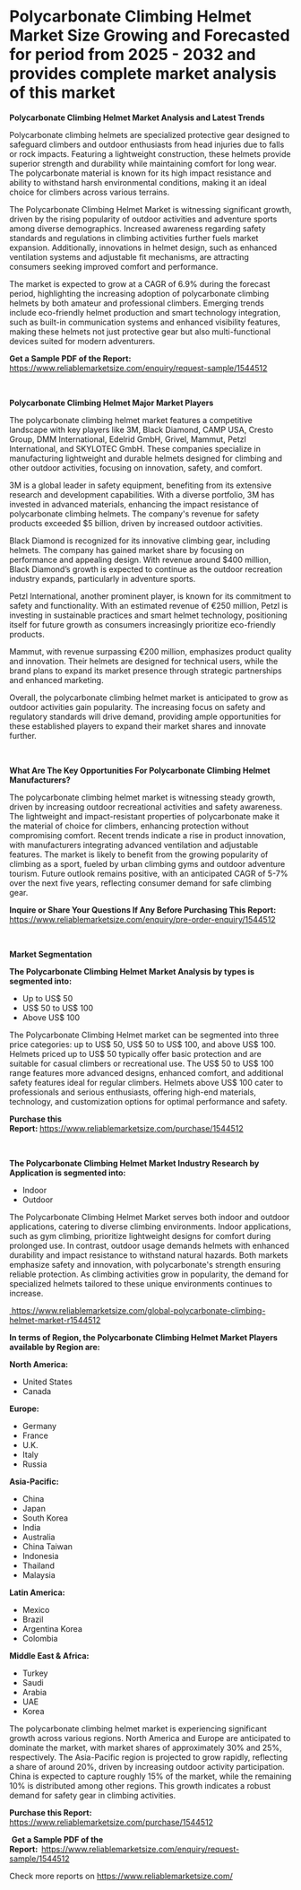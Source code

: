 <p><h1>Polycarbonate Climbing Helmet Market Size Growing and Forecasted for period from 2025 - 2032 and provides complete market analysis of this market</h1></p><p><strong>Polycarbonate Climbing Helmet Market Analysis and Latest Trends</strong></p>
<p><p>Polycarbonate climbing helmets are specialized protective gear designed to safeguard climbers and outdoor enthusiasts from head injuries due to falls or rock impacts. Featuring a lightweight construction, these helmets provide superior strength and durability while maintaining comfort for long wear. The polycarbonate material is known for its high impact resistance and ability to withstand harsh environmental conditions, making it an ideal choice for climbers across various terrains.</p><p>The Polycarbonate Climbing Helmet Market is witnessing significant growth, driven by the rising popularity of outdoor activities and adventure sports among diverse demographics. Increased awareness regarding safety standards and regulations in climbing activities further fuels market expansion. Additionally, innovations in helmet design, such as enhanced ventilation systems and adjustable fit mechanisms, are attracting consumers seeking improved comfort and performance.</p><p>The market is expected to grow at a CAGR of 6.9% during the forecast period, highlighting the increasing adoption of polycarbonate climbing helmets by both amateur and professional climbers. Emerging trends include eco-friendly helmet production and smart technology integration, such as built-in communication systems and enhanced visibility features, making these helmets not just protective gear but also multi-functional devices suited for modern adventurers.</p></p>
<p><strong>Get a Sample PDF of the Report:&nbsp;</strong> <a href="https://www.reliablemarketsize.com/enquiry/request-sample/1544512?utm_campaign=2453&utm_medium=2&utm_source=Github&utm_content=ia&utm_term=05042025&utm_id=polycarbonate-climbing-helmet">https://www.reliablemarketsize.com/enquiry/request-sample/1544512</a></p>
<p>&nbsp;</p>
<p><strong>Polycarbonate Climbing Helmet Major Market Players</strong></p>
<p><p>The polycarbonate climbing helmet market features a competitive landscape with key players like 3M, Black Diamond, CAMP USA, Cresto Group, DMM International, Edelrid GmbH, Grivel, Mammut, Petzl International, and SKYLOTEC GmbH. These companies specialize in manufacturing lightweight and durable helmets designed for climbing and other outdoor activities, focusing on innovation, safety, and comfort.</p><p>3M is a global leader in safety equipment, benefiting from its extensive research and development capabilities. With a diverse portfolio, 3M has invested in advanced materials, enhancing the impact resistance of polycarbonate climbing helmets. The company's revenue for safety products exceeded $5 billion, driven by increased outdoor activities.</p><p>Black Diamond is recognized for its innovative climbing gear, including helmets. The company has gained market share by focusing on performance and appealing design. With revenue around $400 million, Black Diamond’s growth is expected to continue as the outdoor recreation industry expands, particularly in adventure sports.</p><p>Petzl International, another prominent player, is known for its commitment to safety and functionality. With an estimated revenue of €250 million, Petzl is investing in sustainable practices and smart helmet technology, positioning itself for future growth as consumers increasingly prioritize eco-friendly products.</p><p>Mammut, with revenue surpassing €200 million, emphasizes product quality and innovation. Their helmets are designed for technical users, while the brand plans to expand its market presence through strategic partnerships and enhanced marketing.</p><p>Overall, the polycarbonate climbing helmet market is anticipated to grow as outdoor activities gain popularity. The increasing focus on safety and regulatory standards will drive demand, providing ample opportunities for these established players to expand their market shares and innovate further.</p></p>
<p>&nbsp;</p>
<p><strong>What Are The Key Opportunities For Polycarbonate Climbing Helmet Manufacturers?</strong></p>
<p><p>The polycarbonate climbing helmet market is witnessing steady growth, driven by increasing outdoor recreational activities and safety awareness. The lightweight and impact-resistant properties of polycarbonate make it the material of choice for climbers, enhancing protection without compromising comfort. Recent trends indicate a rise in product innovation, with manufacturers integrating advanced ventilation and adjustable features. The market is likely to benefit from the growing popularity of climbing as a sport, fueled by urban climbing gyms and outdoor adventure tourism. Future outlook remains positive, with an anticipated CAGR of 5-7% over the next five years, reflecting consumer demand for safe climbing gear.</p></p>
<p><strong>Inquire or Share Your Questions If Any Before Purchasing This Report:</strong> <a href="https://www.reliablemarketsize.com/enquiry/pre-order-enquiry/1544512?utm_campaign=2453&utm_medium=2&utm_source=Github&utm_content=ia&utm_term=05042025&utm_id=polycarbonate-climbing-helmet">https://www.reliablemarketsize.com/enquiry/pre-order-enquiry/1544512</a></p>
<p>&nbsp;</p>
<p><strong>Market Segmentation</strong></p>
<p><strong>The Polycarbonate Climbing Helmet Market Analysis by types is segmented into:</strong></p>
<p><ul><li>Up to US$ 50</li><li>US$ 50 to US$ 100</li><li>Above US$ 100</li></ul></p>
<p><p>The Polycarbonate Climbing Helmet market can be segmented into three price categories: up to US$ 50, US$ 50 to US$ 100, and above US$ 100. Helmets priced up to US$ 50 typically offer basic protection and are suitable for casual climbers or recreational use. The US$ 50 to US$ 100 range features more advanced designs, enhanced comfort, and additional safety features ideal for regular climbers. Helmets above US$ 100 cater to professionals and serious enthusiasts, offering high-end materials, technology, and customization options for optimal performance and safety.</p></p>
<p><strong>Purchase this Report:&nbsp;</strong><a href="https://www.reliablemarketsize.com/purchase/1544512?utm_campaign=2453&utm_medium=2&utm_source=Github&utm_content=ia&utm_term=05042025&utm_id=polycarbonate-climbing-helmet">https://www.reliablemarketsize.com/purchase/1544512</a></p>
<p>&nbsp;</p>
<p><strong>The Polycarbonate Climbing Helmet Market Industry Research by Application is segmented into:</strong></p>
<p><ul><li>Indoor</li><li>Outdoor</li></ul></p>
<p><p>The Polycarbonate Climbing Helmet Market serves both indoor and outdoor applications, catering to diverse climbing environments. Indoor applications, such as gym climbing, prioritize lightweight designs for comfort during prolonged use. In contrast, outdoor usage demands helmets with enhanced durability and impact resistance to withstand natural hazards. Both markets emphasize safety and innovation, with polycarbonate's strength ensuring reliable protection. As climbing activities grow in popularity, the demand for specialized helmets tailored to these unique environments continues to increase.</p></p>
<p><a href="https://www.reliablemarketsize.com/global-polycarbonate-climbing-helmet-market-r1544512?utm_campaign=2453&utm_medium=2&utm_source=Github&utm_content=ia&utm_term=05042025&utm_id=polycarbonate-climbing-helmet">&nbsp;https://www.reliablemarketsize.com/global-polycarbonate-climbing-helmet-market-r1544512</a></p>
<p><strong>In terms of Region, the Polycarbonate Climbing Helmet Market Players available by Region are:</strong></p>
<p>
    <p> <strong> North America: </strong>
        <ul>
            <li>United States</li>
            <li>Canada</li>
        </ul>
        </p> 
    <p> <strong> Europe: </strong>
        <ul>
            <li>Germany</li>
            <li>France</li>
            <li>U.K.</li>
            <li>Italy</li>
            <li>Russia</li>
        </ul>
        </p> 
    <p> <strong> Asia-Pacific: </strong>
        <ul>
            <li>China</li>
            <li>Japan</li>
            <li>South Korea</li>
            <li>India</li>
            <li>Australia</li>
            <li>China Taiwan</li>
            <li>Indonesia</li>
            <li>Thailand</li>
            <li>Malaysia</li>
        </ul>
        </p> 
    <p> <strong> Latin America: </strong>
        <ul>
            <li>Mexico</li>
            <li>Brazil</li>
            <li>Argentina Korea</li>
            <li>Colombia</li>
        </ul>
        </p> 
    <p> <strong> Middle East & Africa: </strong>
        <ul>
            <li>Turkey</li>
            <li>Saudi</li>
            <li>Arabia</li>
            <li>UAE</li>
            <li>Korea</li>
        </ul>
    </p>
    </p>
<p><p>The polycarbonate climbing helmet market is experiencing significant growth across various regions. North America and Europe are anticipated to dominate the market, with market shares of approximately 30% and 25%, respectively. The Asia-Pacific region is projected to grow rapidly, reflecting a share of around 20%, driven by increasing outdoor activity participation. China is expected to capture roughly 15% of the market, while the remaining 10% is distributed among other regions. This growth indicates a robust demand for safety gear in climbing activities.</p></p>
<p><strong>Purchase this Report: </strong><a href="https://www.reliablemarketsize.com/purchase/1544512?utm_campaign=2453&utm_medium=2&utm_source=Github&utm_content=ia&utm_term=05042025&utm_id=polycarbonate-climbing-helmet">https://www.reliablemarketsize.com/purchase/1544512</a></p>
<p>&nbsp;<strong>Get a Sample PDF of the Report:&nbsp;&nbsp;</strong><a href="https://www.reliablemarketsize.com/enquiry/request-sample/1544512?utm_campaign=2453&utm_medium=2&utm_source=Github&utm_content=ia&utm_term=05042025&utm_id=polycarbonate-climbing-helmet">https://www.reliablemarketsize.com/enquiry/request-sample/1544512</a></p>
<p><strong></strong></p>
<p>Check more reports on <a href="https://www.reliablemarketsize.com/?utm_campaign=2453&utm_medium=2&utm_source=Github&utm_content=ia&utm_term=05042025&utm_id=polycarbonate-climbing-helmet">https://www.reliablemarketsize.com/</a></p>